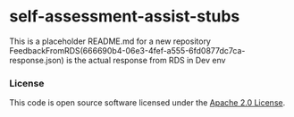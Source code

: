 
# self-assessment-assist-stubs

This is a placeholder README.md for a new repository
 FeedbackFromRDS(666690b4-06e3-4fef-a555-6fd0877dc7ca-response.json) is the actual response from RDS in Dev env

### License

This code is open source software licensed under the [Apache 2.0 License]("http://www.apache.org/licenses/LICENSE-2.0.html").